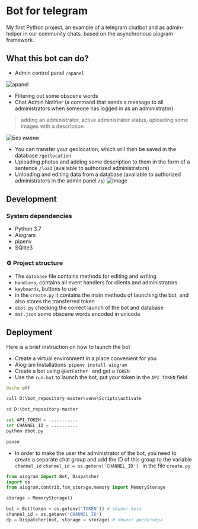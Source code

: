 #  Bot for telegram
My first Python project, an example of a telegram chatbot and as admin-helper in our community chats. based
on the asynchronous aiogram framework.

## What this bot can do?

 * Admin control panel `/apanel`

  ![apanel](https://user-images.githubusercontent.com/111649346/221408007-f0982ac5-4c54-4b98-92ac-abed13060dc5.jpg)
 * Filtering out some obscene words
 * Chat Admin Notifier (a command that sends a message to all administrators when someone has logged in as an administrator)

>adding an administrator,
>active administrator status,
>uploading some images with a description

![Без имени](https://user-images.githubusercontent.com/111649346/221408721-486810e9-4af8-45f9-8438-bcef9d98478d.png)


* You can transfer your geolocation, which will then be saved in the database `/getlocation`
* Uploading photos and adding some description to them in the form of a sentence `/load` (available to authorized administrators)
* Unloading and editing data from a database (available to authorized administrators in the admin panel `/p`)
 ![image](https://user-images.githubusercontent.com/111649346/221410129-089c0611-ab39-4bbc-a648-f2ec4d48e149.png)
## Development
### System dependencies
* Python 3.7
* Aiogram
* pipenv
* SQlite3 

### ⚙️ Project structure
* The  `database` file contains methods for editing and writing
* `handlers`, contains all event handlers for clients and administrators
* `keyboards`, buttons to use
*  in the `create.py` it contains the main methods of launching the bot, and also stores the transferred token
*  `dbot.py` checking the correct launch of the bot and database
*  `mat.json` some obscene words encoded in unicode
## Deployment
Here is a brief instruction on how to launch the bot
* Create a virtual environment in a place convenient for you
* Aiogram Installation`$ pipenv install aiogram`
* Create a bot using `@BotFather ` and get a `TOKEN`
* Use the `run.bat` to launch the bot, put your token in the `API_TOKEN` field
```python
@echo off

call D:\bot_repository-master\venv\Scripts\activate

cd D:\bot_repository-master

set API_TOKEN = ........... 
set CHANNEL_ID = ..........
python dbot.py

pause 
```
* In order to make the user the administrator of the bot, you need to create a separate chat group and add the ID of this group to the variable `channel_id` `channel_id = os.getenv('CHANNEL_ID') ` in the file `create.py`

```python
from aiogram import Bot, Dispatcher
import os 
from aiogram.contrib.fsm_storage.memory import MemoryStorage

storage = MemoryStorage()

bot = Bot(token = os.getenv('TOKEN')) # объект бота
channel_id = os.getenv('CHANNEL_ID')
dp = Dispatcher(bot, storage = storage) # объект диспетчера
```
